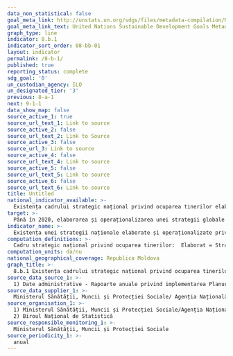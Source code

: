 ```yaml
---
data_non_statistical: false
goal_meta_link: http://unstats.un.org/sdgs/files/metadata-compilation/Metadata-Goal-8.pdf
goal_meta_link_text: United Nations Sustainable Development Goals Metadata (pdf 525kB)
graph_type: line
indicator: 8.b.1
indicator_sort_order: 08-bb-01
layout: indicator
permalink: /8-b-1/
published: true
reporting_status: complete
sdg_goal: '8'
un_custodian_agency: ILO
un_designated_tier: '3'
previous: 8-a-1
next: 9-1-1
data_show_map: false
source_active_1: true
source_url_text_1: Link to source
source_active_2: false
source_url_text_2: Link to Source
source_active_3: false
source_url_3: Link to source
source_active_4: false
source_url_text_4: Link to source
source_active_5: false
source_url_text_5: Link to source
source_active_6: false
source_url_text_6: Link to source
title: Untitled
national_indicator_available: >-
  Existența cadrului strategic național privind ocuparea tinerilor elaborat si operaționalizat
target: >-
  Până în 2020, elaborarea și operaționalizarea unei strategii globale pentru ocuparea tinerilor și implementarea Pactului Global privind locurile de muncă al Organizației Internaționale a Muncii.
indicator_name: >-
  Existența unei strategii naționale elaborate și operaționalizate privind ocuparea tinerilor, ca o strategie distinctă sau o parte din strategia națională privind ocuparea
computation_definitions: >-
  Cadru strategic național privind ocuparea tinerilor:  Elaborat = Strategia Națională pentru Ocuparea Forței de Muncă, oficial aprobată prin Hotărâre de Guvern, care include set de acțiuni privind ocuparea tinerilor cu un cadru de timp predefinit; tinerii reprezintă o categorie din grupurile vulnerabile care necesită suport pe piața muncii; Operaționalizat = exista dovezi privind implementarea documentului (Plan de acțiuni anual, Raport de implementare a Planului de acțiuni anual etc.)
computation_units: da/nu
national_geographical_coverage: Republica Moldova
graph_title: >-
  8.b.1 Existența cadrului strategic național privind ocuparea tinerilor elaborat si operaționalizat
source_data_source_1: >-
  1) Date administrative - Rapoarte anuale privind implementarea Planurilor de acțiuni SNOFM
source_data_supplier_1: >-
  Ministerul Sănătății, Muncii și Protecției Sociale/ Agenția Națională pentru Ocuparea Forței de Muncă
source_organisation_1: >-
  1) Ministerul Sănătății, Muncii și Protecției Sociale/Agenția Națională pentru Ocuparea Forței de Muncă<br> 
  2) Biroul Național de Statistică
source_responsible_monitoring_1: >-
  Ministerul Sănătății, Muncii și Protecției Sociale
source_periodicity_1: >-
  anual
---
```

